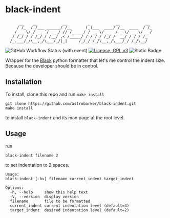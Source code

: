 # black-indent
```
      __    __           __         _           __           __ 
     / /_  / /___ ______/ /__      (_)___  ____/ /__  ____  / /_
    / __ \/ / __ `/ ___/ //_/_____/ / __ \/ __  / _ \/ __ \/ __/
   / /_/ / / /_/ / /__/ ,< /_____/ / / / / /_/ /  __/ / / / /_  
  /_.___/_/\__,_/\___/_/|_|     /_/_/ /_/\__,_/\___/_/ /_/\__/  
 ```
![GitHub Workflow Status (with event)](https://img.shields.io/github/actions/workflow/status/astrobarker/black-indent/.github%2Fworkflows%2Ftest.yml)
[![License: GPL v3](https://img.shields.io/badge/License-GPLv3-blue.svg)](https://www.gnu.org/licenses/gpl-3.0)
![Static Badge](https://img.shields.io/badge/release-v1.0.0-blue)


Wrapper for the [Black](https://github.com/psf/black) python formatter that let's me control the indent size.
Because the developer should be in control.

## Installation
To install, clone this repo and run `make install`
```
git clone https://github.com/astrobarker/black-indent.git
make install
```
to install `black-indent` and its man page at the root level.

## Usage
run 
```
black-indent filename 2
```
to set indentation to 2 spaces.

```
Usage: 
black-indent [-hv] filename current_indent target_indent

Options: 
  -h, --help     show this help text
  -V, --version  display version
  filename       file to be formatted
  current_indent current indentation level (default=4)
  target_indent  desired indentation level (default=2)
```
